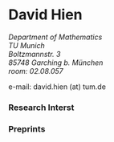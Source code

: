 # David Hien
*Department of Mathematics*\
*TU Munich*\
*Boltzmannstr. 3*\
*85748 Garching b. München*\
*room: 02.08.057*

e-mail: david.hien (at) tum.de


### Research Interst

### Preprints

